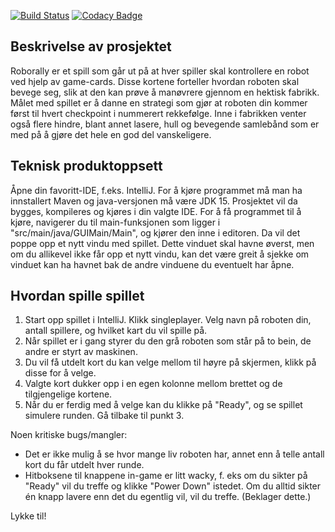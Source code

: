 [![Build Status](https://travis-ci.com/inf112-v21/Trivial-Solution.svg?branch=master)](https://travis-ci.com/inf112-v21/Trivial-Solution) [![Codacy Badge](https://app.codacy.com/project/badge/Grade/59c74c9604594cb0a07585f2dd1d4f45)](https://www.codacy.com/gh/inf112-v21/Trivial-Solution/dashboard?utm_source=github.com&amp;utm_medium=referral&amp;utm_content=inf112-v21/Trivial-Solution&amp;utm_campaign=Badge_Grade)

## Beskrivelse av prosjektet
Roborally er et spill som går ut på at hver spiller skal kontrollere en robot ved hjelp av game-cards. Disse kortene forteller hvordan roboten skal bevege seg, slik at den kan prøve å manøvrere gjennom en hektisk fabrikk. Målet med spillet er å danne en strategi som gjør at roboten din kommer først til hvert checkpoint i nummerert rekkefølge. Inne i fabrikken venter også flere hindre, blant annet lasere, hull og bevegende samlebånd som er med på å gjøre det hele en god del vanskeligere.

## Teknisk produktoppsett
Åpne din favoritt-IDE, f.eks. IntelliJ. For å kjøre programmet må man ha innstallert Maven og java-versjonen må være JDK 15.
Prosjektet vil da bygges, kompileres og kjøres i din valgte IDE. For å få programmet til å kjøre, navigerer du til main-funksjonen som ligger i  "src/main/java/GUIMain/Main", og kjører den inne i editoren. Da vil det poppe opp et nytt vindu med spillet. Dette vinduet skal havne øverst, men om du allikevel ikke får opp et nytt vindu, kan det være greit å sjekke om vinduet kan ha havnet bak de andre vinduene du eventuelt har åpne.

## Hvordan spille spillet
1) Start opp spillet i IntelliJ. Klikk singleplayer. Velg navn på roboten din, antall spillere, og hvilket kart du vil spille på. 
2) Når spillet er i gang styrer du den grå roboten som står på to bein, de andre er styrt av maskinen. 
3) Du vil få utdelt kort du kan velge mellom til høyre på skjermen, klikk på disse for å velge.
4) Valgte kort dukker opp i en egen kolonne mellom brettet og de tilgjengelige kortene.
5) Når du er ferdig med å velge kan du klikke på "Ready", og se spillet simulere runden. Gå tilbake til punkt 3.

Noen kritiske bugs/mangler:
- Det er ikke mulig å se hvor mange liv roboten har, annet enn å telle antall kort du får utdelt hver runde.
- Hitboksene til knappene in-game er litt wacky, f. eks om du sikter på "Ready" vil du treffe og klikke "Power Down" istedet. Om du alltid sikter én knapp lavere enn det du egentlig vil, vil du treffe. (Beklager dette.)




Lykke til!
